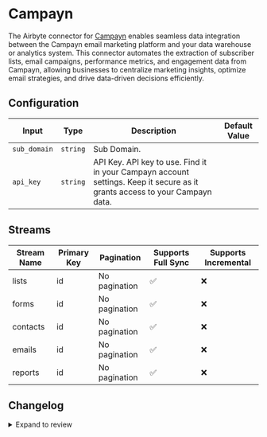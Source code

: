 # Campayn
The Airbyte connector for [Campayn](https://campayn.com/) enables seamless data integration between the Campayn email marketing platform and your data warehouse or analytics system. This connector automates the extraction of subscriber lists, email campaigns, performance metrics, and engagement data from Campayn, allowing businesses to centralize marketing insights, optimize email strategies, and drive data-driven decisions efficiently.

## Configuration

| Input | Type | Description | Default Value |
|-------|------|-------------|---------------|
| `sub_domain` | `string` | Sub Domain.  |  |
| `api_key` | `string` | API Key. API key to use. Find it in your Campayn account settings. Keep it secure as it grants access to your Campayn data. |  |

## Streams
| Stream Name | Primary Key | Pagination | Supports Full Sync | Supports Incremental |
|-------------|-------------|------------|---------------------|----------------------|
| lists | id | No pagination | ✅ |  ❌  |
| forms | id | No pagination | ✅ |  ❌  |
| contacts | id | No pagination | ✅ |  ❌  |
| emails | id | No pagination | ✅ |  ❌  |
| reports | id | No pagination | ✅ |  ❌  |

## Changelog

<details>
  <summary>Expand to review</summary>

| Version          | Date              | Pull Request | Subject        |
|------------------|-------------------|--------------|----------------|
| 0.0.23 | 2025-05-17 | [60645](https://github.com/airbytehq/airbyte/pull/60645) | Update dependencies |
| 0.0.22 | 2025-05-10 | [59899](https://github.com/airbytehq/airbyte/pull/59899) | Update dependencies |
| 0.0.21 | 2025-05-03 | [59367](https://github.com/airbytehq/airbyte/pull/59367) | Update dependencies |
| 0.0.20 | 2025-04-26 | [58735](https://github.com/airbytehq/airbyte/pull/58735) | Update dependencies |
| 0.0.19 | 2025-04-19 | [58242](https://github.com/airbytehq/airbyte/pull/58242) | Update dependencies |
| 0.0.18 | 2025-04-12 | [57634](https://github.com/airbytehq/airbyte/pull/57634) | Update dependencies |
| 0.0.17 | 2025-04-05 | [57185](https://github.com/airbytehq/airbyte/pull/57185) | Update dependencies |
| 0.0.16 | 2025-03-29 | [56596](https://github.com/airbytehq/airbyte/pull/56596) | Update dependencies |
| 0.0.15 | 2025-03-22 | [56084](https://github.com/airbytehq/airbyte/pull/56084) | Update dependencies |
| 0.0.14 | 2025-03-08 | [55377](https://github.com/airbytehq/airbyte/pull/55377) | Update dependencies |
| 0.0.13 | 2025-03-01 | [54866](https://github.com/airbytehq/airbyte/pull/54866) | Update dependencies |
| 0.0.12 | 2025-02-22 | [54267](https://github.com/airbytehq/airbyte/pull/54267) | Update dependencies |
| 0.0.11 | 2025-02-15 | [53898](https://github.com/airbytehq/airbyte/pull/53898) | Update dependencies |
| 0.0.10 | 2025-02-08 | [53423](https://github.com/airbytehq/airbyte/pull/53423) | Update dependencies |
| 0.0.9 | 2025-02-01 | [52193](https://github.com/airbytehq/airbyte/pull/52193) | Update dependencies |
| 0.0.8 | 2025-01-18 | [51726](https://github.com/airbytehq/airbyte/pull/51726) | Update dependencies |
| 0.0.7 | 2025-01-11 | [51274](https://github.com/airbytehq/airbyte/pull/51274) | Update dependencies |
| 0.0.6 | 2024-12-28 | [50461](https://github.com/airbytehq/airbyte/pull/50461) | Update dependencies |
| 0.0.5 | 2024-12-21 | [50208](https://github.com/airbytehq/airbyte/pull/50208) | Update dependencies |
| 0.0.4 | 2024-12-14 | [49585](https://github.com/airbytehq/airbyte/pull/49585) | Update dependencies |
| 0.0.3 | 2024-12-12 | [49306](https://github.com/airbytehq/airbyte/pull/49306) | Update dependencies |
| 0.0.2 | 2024-12-11 | [49036](https://github.com/airbytehq/airbyte/pull/49036) | Starting with this version, the Docker image is now rootless. Please note that this and future versions will not be compatible with Airbyte versions earlier than 0.64 |
| 0.0.1 | 2024-10-31 | | Initial release by [@parthiv11](https://github.com/parthiv11) via Connector Builder |

</details>
